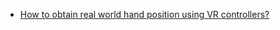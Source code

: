 
* [How to obtain real world hand position using VR controllers?](https://github.com/BlankeLab/ExVR/issues/1#issuecomment-1736916229)


